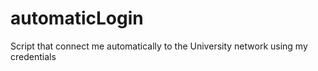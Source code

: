 # automaticLogin
Script that connect me automatically to the University network using my credentials
